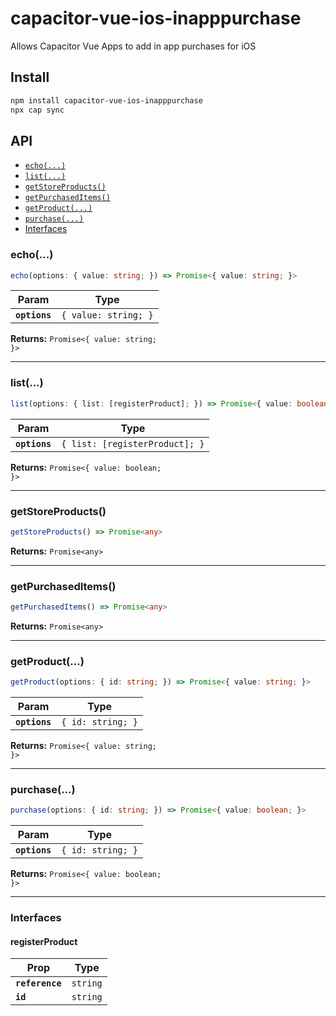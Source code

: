# capacitor-vue-ios-inapppurchase

Allows Capacitor Vue Apps to add in app purchases for iOS

## Install

```bash
npm install capacitor-vue-ios-inapppurchase
npx cap sync
```

## API

<docgen-index>

* [`echo(...)`](#echo)
* [`list(...)`](#list)
* [`getStoreProducts()`](#getstoreproducts)
* [`getPurchasedItems()`](#getpurchaseditems)
* [`getProduct(...)`](#getproduct)
* [`purchase(...)`](#purchase)
* [Interfaces](#interfaces)

</docgen-index>

<docgen-api>
<!--Update the source file JSDoc comments and rerun docgen to update the docs below-->

### echo(...)

```typescript
echo(options: { value: string; }) => Promise<{ value: string; }>
```

| Param         | Type                            |
| ------------- | ------------------------------- |
| **`options`** | <code>{ value: string; }</code> |

**Returns:** <code>Promise&lt;{ value: string; }&gt;</code>

--------------------


### list(...)

```typescript
list(options: { list: [registerProduct]; }) => Promise<{ value: boolean; }>
```

| Param         | Type                                      |
| ------------- | ----------------------------------------- |
| **`options`** | <code>{ list: [registerProduct]; }</code> |

**Returns:** <code>Promise&lt;{ value: boolean; }&gt;</code>

--------------------


### getStoreProducts()

```typescript
getStoreProducts() => Promise<any>
```

**Returns:** <code>Promise&lt;any&gt;</code>

--------------------


### getPurchasedItems()

```typescript
getPurchasedItems() => Promise<any>
```

**Returns:** <code>Promise&lt;any&gt;</code>

--------------------


### getProduct(...)

```typescript
getProduct(options: { id: string; }) => Promise<{ value: string; }>
```

| Param         | Type                         |
| ------------- | ---------------------------- |
| **`options`** | <code>{ id: string; }</code> |

**Returns:** <code>Promise&lt;{ value: string; }&gt;</code>

--------------------


### purchase(...)

```typescript
purchase(options: { id: string; }) => Promise<{ value: boolean; }>
```

| Param         | Type                         |
| ------------- | ---------------------------- |
| **`options`** | <code>{ id: string; }</code> |

**Returns:** <code>Promise&lt;{ value: boolean; }&gt;</code>

--------------------


### Interfaces


#### registerProduct

| Prop            | Type                |
| --------------- | ------------------- |
| **`reference`** | <code>string</code> |
| **`id`**        | <code>string</code> |

</docgen-api>
